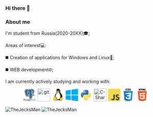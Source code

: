 ### Hi there 👋

<!--
**TheJecksMan/TheJecksMan** is a ✨ _special_ ✨ repository because its `README.md` (this file) appears on your GitHub profile.-->
### About me

I'm student from Russia(2020-20XX)🎓;

Areas of interest:computer::

:black_medium_square: Creation of applications for Windows and Linux:dvd:;

:black_medium_square: WEB development:globe_with_meridians:;

I am currently actively studying and working with:
<p align="center"">
<img src="https://raw.githubusercontent.com/devicons/devicon/master/icons/postgresql/postgresql-original-wordmark.svg" title="postgresql" width="40" height="40"/>
<img src="https://www.vectorlogo.zone/logos/git-scm/git-scm-icon.svg" title="git" width="40" height="40"/>
<img src="https://raw.githubusercontent.com/devicons/devicon/master/icons/linux/linux-original.svg" title="linux" width="40" height="40"/>
<img src="https://raw.githubusercontent.com/devicons/devicon/master/icons/windows8/windows8-original.svg" title="windows" width="40" height="40"/>
<img src="https://raw.githubusercontent.com/devicons/devicon/master/icons/python/python-original.svg" title="python" width="40" height="40"/>
<img src="https://raw.githubusercontent.com/jmnote/z-icons/master/svg/csharp.svg" title="C-Sharp" width="40" height="40"/>
<img src="https://raw.githubusercontent.com/devicons/devicon/master/icons/javascript/javascript-original.svg" title="javascript" width="40" height="40"/>
<img src="https://raw.githubusercontent.com/devicons/devicon/master/icons/css3/css3-original-wordmark.svg" title="css3" width="40" height="40"/>
<img src="https://raw.githubusercontent.com/devicons/devicon/master/icons/html5/html5-original-wordmark.svg" title="html5" width="40" height="40"/>                               
</p>
                                                                                                                                                 
<p>
<img src="https://github-readme-stats.vercel.app/api?username=TheJecksMan&count_private=true&theme=dark" title="TheJecksMan"/>
<img src="https://github-readme-stats.vercel.app/api/top-langs/?username=TheJecksMan&layout=compact&hide=html" title="TheJecksMan"/>
</p>                                                                                                                                             
